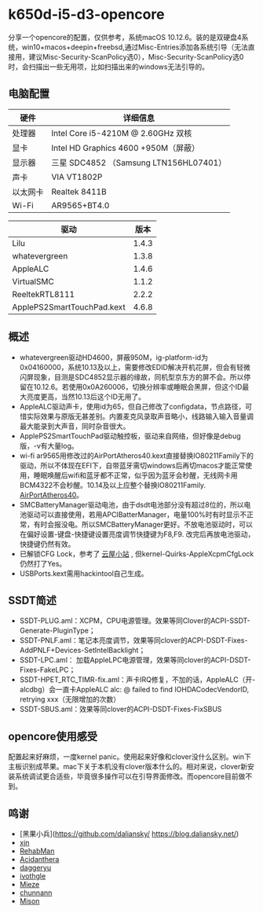 # k650d-i5-d3-opencore

分享一个opencore的配置，仅供参考，系统macOS 10.12.6。装的是双硬盘4系统，win10+macos+deepin+freebsd,通过Misc-Entries添加各系统引导（无法直接用，建议Misc-Security-ScanPolicy选0），Misc-Security-ScanPolicy选0时，会扫描出一些无用项，比如扫描出来的windows无法引导的。

## 电脑配置

| 硬件    | 详细信息                           |
| -------- | ---------------------------------- |
| 处理器   | Intel Core i5-4210M @ 2.60GHz 双核 |
| 显卡     | Intel HD Graphics 4600 +950M（屏蔽）   |
| 显示器   | 三星 SDC4852 （Samsung LTN156HL07401）   |
| 声卡     | VIA VT1802P          |
| 以太网卡  | Realtek 8411B     |
| Wi-Fi   | AR9565+BT4.0    |


| 驱动    | 版本                           |
| -------- | -------------------------- |
| Lilu    | 1.4.3 |
| whatevergreen   | 1.3.8   |
| AppleALC   | 1.4.6       |
| VirtualSMC     | 1.1.2      |
| ReeltekRTL8111  | 2.2.2     |
| ApplePS2SmartTouchPad.kext  | 4.6.8      |


## 概述

- whatevergreen驱动HD4600，屏蔽950M，ig-platform-id为0x04160000，系统10.13及以上，需要修改EDID解决开机花屏，但会有轻微闪屏现象，目测是SDC4852显示器的缘故，同机型京东方的屏不会。所以停留在10.12.6。若使用0x0A260006，切换分辨率或睡眠会黑屏，但这个ID最大亮度更高，当然10.13后这个ID无用了。
- AppleALC驱动声卡，使用id为65，但自己修改了configdata，节点路径，可惜实际效果与原版无甚差别。内置麦克风录取声音略小，线路输入输入音量调最大能录到大声音，同时杂音很大。
- ApplePS2SmartTouchPad驱动触控板，驱动来自网络，但好像是debug版，-v有大量log。
- wi-fi ar9565用修改过的AirPortAtheros40.kext直接替换IO80211Family下的驱动，所以不体现在EFI下，自带蓝牙需切windows后再切macos才能正常使用，睡眠唤醒后wifi和蓝牙都不正常，似乎因为蓝牙会秒醒，无线网卡用BCM4322不会秒醒。10.14及以上应整个替换IO80211Family. [AirPortAtheros40](https://www.insanelymac.com/forum/topic/312045-atheros-wireless-driver-os-x-101112-for-unsupported-cards/?do=findComment&comment=2509900)。
- SMCBatteryManager驱动电池，由于dsdt电池部分没有超过8位的，所以电池驱动可以直接使用，若用APCIBatterManager，电量100%时有时显示不正常，有时会报没电。所以SMCBatteryManager更好。不放电池驱动时，可以在偏好设置-键盘-快捷键设置亮度调节快捷键为F8,F9. 改完后再放电池驱动，快捷键仍然有效。
- 已解锁CFG Lock，参考了 [云屋小站](https://www.misonsky.cn/115.html) , 但kernel-Quirks-AppleXcpmCfgLock仍然打了Yes。
- USBPorts.kext需用hackintool自己生成。

## SSDT简述

- SSDT-PLUG.aml：XCPM，CPU电源管理。效果等同Clover的ACPI-SSDT-Generate-PluginType；
- SSDT-PNLF.aml：笔记本亮度调节，效果等同clover的ACPI-DSDT-Fixes-AddPNLF+Devices-SetIntelBacklight；
- SSDT-LPC.aml： 加载AppleLPC电源管理，效果等同clover的ACPI-DSDT-Fixes-FakeLPC；
- SSDT-HPET_RTC_TIMR-fix.aml：声卡IRQ修复，不加的话，AppleALC（开-alcdbg）会一直卡AppleALC       alc: @ failed to find IOHDACodecVendorID, retrying xxx（无限增加的次数）
- SSDT-SBUS.aml：效果等同clover的ACPI-DSDT-Fixes-FixSBUS


## opencore使用感受

配置起来好麻烦，一度kernel panic。使用起来好像和clover没什么区别。win下主板识别成苹果。mac下关于本机没有clover版本什么的。相对来说，clover新安装系统调试更合适些，毕竟很多操作可以在引导界面修改。而opencore目前做不到。


## 鸣谢

- [黑果小兵](https://github.com/daliansky/  https://blog.daliansky.net/)
- [xjn](https://blog.xjn819.com/?author=1)
- [RehabMan](https://github.com/RehabMan)
- [Acidanthera](https://github.com/acidanthera)
- [daggeryu](https://github.com/daggeryu)
- [ivothgle](https://github.com/ivothgle/)
- [Mieze](https://github.com/Mieze/RTL8111_driver_for_OS_X)
- [chunnann](https://www.insanelymac.com/forum/topic/312045-atheros-wireless-driver-os-x-101112-for-unsupported-cards/?do=findComment&comment=2509900)
- [Mison](https://www.misonsky.cn/115.html)
